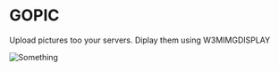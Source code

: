 GOPIC
=====

Upload pictures too your servers. Diplay them using W3MIMGDISPLAY

![Something](https://i.imgur.com/zWwn07V.gifv)
